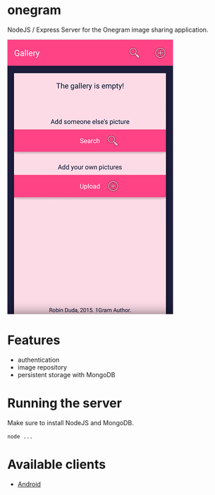# onegram
NodeJS / Express Server for the Onegram image sharing application.

![](onegram.png)

# Features
- authentication
- image repository
- persistent storage with MongoDB

# Running the server
Make sure to install NodeJS and MongoDB.

```console
node ...
```

# Available clients
- [Android](https://github.com/codingchili/onegram-android)
